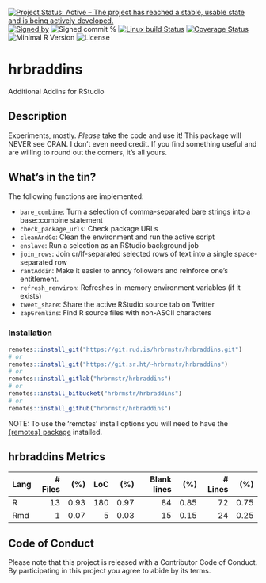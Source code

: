 
[![Project Status: Active – The project has reached a stable, usable
state and is being actively
developed.](https://www.repostatus.org/badges/latest/active.svg)](https://www.repostatus.org/#active)
[![Signed
by](https://img.shields.io/badge/Keybase-Verified-brightgreen.svg)](https://keybase.io/hrbrmstr)
![Signed commit
%](https://img.shields.io/badge/Signed_Commits-100%25-lightgrey.svg)
[![Linux build
Status](https://travis-ci.org/hrbrmstr/hrbraddins.svg?branch=master)](https://travis-ci.org/hrbrmstr/hrbraddins)
[![Coverage
Status](https://codecov.io/gh/hrbrmstr/hrbraddins/branch/master/graph/badge.svg)](https://codecov.io/gh/hrbrmstr/hrbraddins)
![Minimal R
Version](https://img.shields.io/badge/R%3E%3D-3.2.0-blue.svg)
![License](https://img.shields.io/badge/License-MIT-blue.svg)

# hrbraddins

Additional Addins for RStudio

## Description

Experiments, mostly. *Please* take the code and use it\! This package
will NEVER see CRAN. I don’t even need credit. If you find something
useful and are willing to round out the corners, it’s all yours.

## What’s in the tin?

The following functions are implemented:

  - `bare_combine`: Turn a selection of comma-separated bare strings
    into a base::combine statement
  - `check_package_urls`: Check package URLs
  - `cleanAndGo`: Clean the environment and run the active script
  - `enslave`: Run a selection as an RStudio background job
  - `join_rows`: Join cr/lf-separated selected rows of text into a
    single space-separated row
  - `rantAddin`: Make it easier to annoy followers and reinforce one’s
    entitlement.
  - `refresh_renviron`: Refreshes in-memory environment variables (if it
    exists)
  - `tweet_share`: Share the active RStudio source tab on Twitter
  - `zapGremlins`: Find R source files with non-ASCII characters

### Installation

``` r
remotes::install_git("https://git.rud.is/hrbrmstr/hrbraddins.git")
# or
remotes::install_git("https://git.sr.ht/~hrbrmstr/hrbraddins")
# or
remotes::install_gitlab("hrbrmstr/hrbraddins")
# or
remotes::install_bitbucket("hrbrmstr/hrbraddins")
# or
remotes::install_github("hrbrmstr/hrbraddins")
```

NOTE: To use the ‘remotes’ install options you will need to have the
[{remotes} package](https://github.com/r-lib/remotes) installed.

## hrbraddins Metrics

| Lang | \# Files |  (%) | LoC |  (%) | Blank lines |  (%) | \# Lines |  (%) |
| :--- | -------: | ---: | --: | ---: | ----------: | ---: | -------: | ---: |
| R    |       13 | 0.93 | 180 | 0.97 |          84 | 0.85 |       72 | 0.75 |
| Rmd  |        1 | 0.07 |   5 | 0.03 |          15 | 0.15 |       24 | 0.25 |

## Code of Conduct

Please note that this project is released with a Contributor Code of
Conduct. By participating in this project you agree to abide by its
terms.
